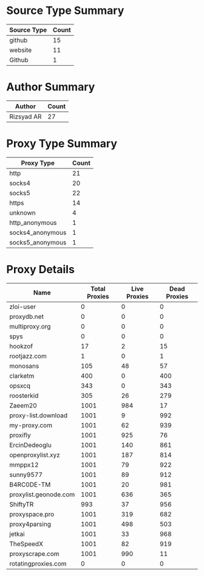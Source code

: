 # Source Type Summary

| Source Type | Count |
|-------------|-------|
| github | 15 |
| website | 11 |
| Github | 1 |


# Author Summary

| Author | Count |
|--------|-------|
| Rizsyad AR | 27 |


# Proxy Type Summary

| Proxy Type | Count |
|------------|-------|
| http | 21 |
| socks4 | 20 |
| socks5 | 22 |
| https | 14 |
| unknown | 4 |
| http_anonymous | 1 |
| socks4_anonymous | 1 |
| socks5_anonymous | 1 |


# Proxy Details

| Name | Total Proxies | Live Proxies | Dead Proxies |
|------|---------------|--------------|---------------|
| zloi-user | 0 | 0 | 0 |
| proxydb.net | 0 | 0 | 0 |
| multiproxy.org | 0 | 0 | 0 |
| spys | 0 | 0 | 0 |
| hookzof | 17 | 2 | 15 |
| rootjazz.com | 1 | 0 | 1 |
| monosans | 105 | 48 | 57 |
| clarketm | 400 | 0 | 400 |
| opsxcq | 343 | 0 | 343 |
| roosterkid | 305 | 26 | 279 |
| Zaeem20 | 1001 | 984 | 17 |
| proxy-list.download | 1001 | 9 | 992 |
| my-proxy.com | 1001 | 62 | 939 |
| proxifly | 1001 | 925 | 76 |
| ErcinDedeoglu | 1001 | 140 | 861 |
| openproxylist.xyz | 1001 | 187 | 814 |
| mmppx12 | 1001 | 79 | 922 |
| sunny9577 | 1001 | 89 | 912 |
| B4RC0DE-TM | 1001 | 20 | 981 |
| proxylist.geonode.com | 1001 | 636 | 365 |
| ShiftyTR | 993 | 37 | 956 |
| proxyspace.pro | 1001 | 319 | 682 |
| proxy4parsing | 1001 | 498 | 503 |
| jetkai | 1001 | 33 | 968 |
| TheSpeedX | 1001 | 82 | 919 |
| proxyscrape.com | 1001 | 990 | 11 |
| rotatingproxies.com | 0 | 0 | 0 |
